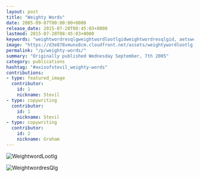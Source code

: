 ```yaml
---
layout: post
title: "Weighty Words"
date: 2005-09-07T00:00:00+0000
release_date: 2015-07-20T08:45:03+0000
lastmod: 2015-07-20T08:45:03+0000
keywords: "weightwordresqlgweightwordlootlgidweightwordresqlgid, aetsweightywordresqlgjpg, weightwordlootlgid, aetsweightywordlootlgjpg"
image: "https://d3e878vmunx8cm.cloudfront.net/assets/weightywordlootlg.jpg"
permalink: "/p/weighty-words/"
summary: "Originally published Wednesday September, 7th 2005"
category: publications
hashtag: "#axisofstevil_weighty-words"
contributions:
- type: featured_image
  contributor:
    id: 1
    nickname: Stevil
- type: copywriting
  contributor:
    id: 1
    nickname: Stevil
- type: copywriting
  contributor:
    id: 2
    nickname: Graham
---
```


[id_1]: https://d3e878vmunx8cm.cloudfront.net/assets/weightywordlootlg.jpg "WeightwordLootlg"[id_2]: https://d3e878vmunx8cm.cloudfront.net/assets/weightywordresQlg.jpg "WeightwordresQlg"
![WeightwordLootlg][id_1]

![WeightwordresQlg][id_2]
